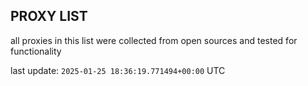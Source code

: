 ## PROXY LIST

all proxies in this list were collected from open sources and tested for functionality

last update: `2025-01-25 18:36:19.771494+00:00` UTC